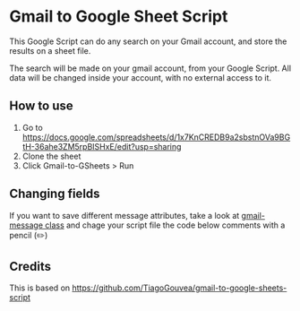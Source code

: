 # Gmail to Google Sheet Script

This Google Script can do any search on your Gmail account, and store the results on a sheet file.

The search will be made on your gmail account, from your Google Script. All data will be changed inside your account, with no external access to it.

## How to use

1. Go to https://docs.google.com/spreadsheets/d/1x7KnCREDB9a2sbstnOVa9BGtH-36ahe3ZM5rpBISHxE/edit?usp=sharing
2. Clone the sheet
3. Click Gmail-to-GSheets > Run

## Changing fields

If you want to save different message attributes, take a look at [gmail-message class](https://developers.google.com/apps-script/reference/gmail/gmail-message) and chage your script file the code below comments with a pencil (✏️)

## Credits
This is based on https://github.com/TiagoGouvea/gmail-to-google-sheets-script
